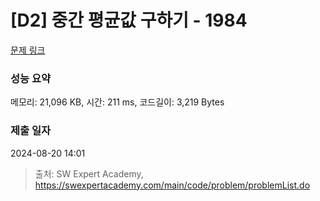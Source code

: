 # [D2] 중간 평균값 구하기 - 1984 

[문제 링크](https://swexpertacademy.com/main/code/problem/problemDetail.do?contestProbId=AV5Pw_-KAdcDFAUq) 

### 성능 요약

메모리: 21,096 KB, 시간: 211 ms, 코드길이: 3,219 Bytes

### 제출 일자

2024-08-20 14:01



> 출처: SW Expert Academy, https://swexpertacademy.com/main/code/problem/problemList.do